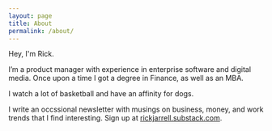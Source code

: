 ```yaml
---
layout: page
title: About
permalink: /about/
---
```


Hey, I'm Rick.

I’m a product manager with experience in enterprise software and digital media. Once upon a time I got a degree in Finance, as well as an MBA.

I watch a lot of basketball and have an affinity for dogs.

I write an occssional newsletter with musings on business, money, and work trends that I find interesting. Sign up at [rickjarrell.substack.com](http://rickjarrell.substack.com).
